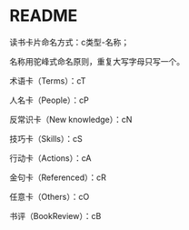 # README

读书卡片命名方式：c类型-名称；

名称用驼峰式命名原则，重复大写字母只写一个。

术语卡（Terms）：cT

人名卡（People）：cP

反常识卡（New knowledge）：cN

技巧卡（Skills）：cS

行动卡（Actions）：cA

金句卡（Referenced）：cR

任意卡（Others）：cO

书评（BookReview）：cB
